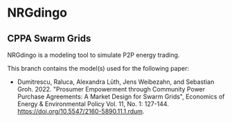 # NRGdingo
## CPPA Swarm Grids

NRGdingo is a modeling tool to simulate P2P energy trading.

This branch contains the model(s) used for the following paper:
  * Dumitrescu, Raluca, Alexandra Lüth, Jens Weibezahn, and Sebastian Groh. 2022. "Prosumer Empowerment through Community Power Purchase Agreements: A Market Design for Swarm Grids", Economics of Energy & Environmental Policy Vol. 11, No. 1: 127-144. https://doi.org/10.5547/2160-5890.11.1.rdum.

